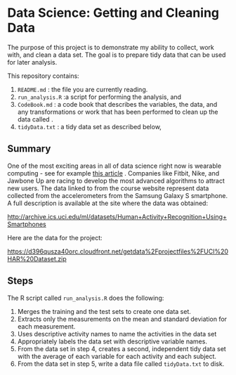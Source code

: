 # Data Science: Getting and Cleaning Data

The purpose of this project is to demonstrate my ability to collect, work with, and clean a data set. The goal is to prepare tidy data that can be used for later analysis. 

This repository contains:
1) `README.md` : the file you are currently reading.
2) `run_analysis.R` :a script for performing the analysis, and 
3) `CodeBook.md` : a code book that describes the variables, the data, and any transformations or work that has been performed to clean up the data called . 
4) `tidyData.txt` : a tidy data set as described below, 


## Summary
One of the most exciting areas in all of data science right now is wearable computing - see for example [this article](http://www.insideactivitytracking.com/data-science-activity-tracking-and-the-battle-for-the-worlds-top-sports-brand/) . Companies like Fitbit, Nike, and Jawbone Up are racing to develop the most advanced algorithms to attract new users. The data linked to from the course website represent data collected from the accelerometers from the Samsung Galaxy S smartphone. A full description is available at the site where the data was obtained:

http://archive.ics.uci.edu/ml/datasets/Human+Activity+Recognition+Using+Smartphones

Here are the data for the project:

https://d396qusza40orc.cloudfront.net/getdata%2Fprojectfiles%2FUCI%20HAR%20Dataset.zip

## Steps
The R script called `run_analysis.R` does the following:

1. Merges the training and the test sets to create one data set.
2. Extracts only the measurements on the mean and standard deviation for each measurement.
3. Uses descriptive activity names to name the activities in the data set
4. Appropriately labels the data set with descriptive variable names.
5. From the data set in step 4, creates a second, independent tidy data set with the average of each variable for each activity and each subject.
6. From the data set in step 5, write a data file called `tidyData.txt` to disk.